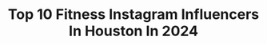 ---
title: Top 10 Fitness Instagram Influencers In Houston In 2024
description: >-
  Find top fitness Instagram influencers in Houston in 2024. Most popular hashtags: #fitness #houston #fitnessmotivation #fitnessjourney.
platform: Instagram
hits: 231
text_top: Analyze the most popular Instagram profiles on inBeat.
text_bottom: Our database aggregates 231 Instagram influencers like this in Houston, United States for you to work with.
profiles:
  - username: "aaaaayevuh"
    fullname: >-
      Ava Bracey🏋🏾‍♂️ | Your Fitness Coach
    bio: >-
      @pescience ATHLETE @gymshark @inakapower code ‘AVA’ Collabs 📧 BraceyL.Ava@gmail.com ⬇️ limited 1:1 coaching spots now open
    location: "United States"
    followers: 383883
    engagement: 355
    commentsToLikes: -3.309670
    id: cl8balxm23cmd0i239ysp5rkr
    verified: false
    hashtags: "#travel, #gymshark, #bodybuilding, #weightlossmotivation"
  - username: "dulcediana"
    fullname: >-
      𝗗𝗶𝗮𝗻𝗮 𝗣𝗮𝗿𝗲𝗷𝗮 | 𝗛𝗼𝘂𝘀𝘁𝗼𝗻 𝗧𝗿𝗮𝗶𝗻𝗲𝗿
    bio: >-
      Personal Trainer & Online Coach 🇨🇴 @doubletaketeam Strength•Balance•Movement #IAM1STPHORM Apply for coaching in the link ⤵️
    location: "United States"
    followers: 12580
    engagement: 328
    commentsToLikes: 0.049491
    id: ckwx3iv46wlz30j235p34o6w4
    verified: false
    hashtags: "#latina, #fitspo, #buildyourbody, #bodybuilding"
  - username: "taylornbenn"
    fullname: >-
      𝐇𝐨𝐮𝐬𝐭𝐨𝐧 𝐦𝐨𝐝𝐞𝐥
    bio: >-
      🦋Taylor Bennett 🦋Dm for rates/collabs 🦋Never forget to love yourself 🦋Published model
    location: "United States"
    followers: 7541
    engagement: 1122
    commentsToLikes: 0.042675
    id: ck5zkxv5bkd510i14v5blu8vh
    verified: false
    hashtags: "#houston, #portraitphotography, #fitness, #houstonmodels"
  - username: "ness.in.the.us"
    fullname: >-
      Vanessa Wilson-Watson
    bio: >-
      Fitness | Fashion | Food 📌 UK girl trying to make her way in Houston, TX
    location: "United States"
    followers: 39641
    engagement: 62
    commentsToLikes: 0.313235
    id: ck8szu0zvppic0j78ftgq2n26
    verified: false
    hashtags: "#christmasgram, #nessinthekitchen, #cookingwithme, #magicofchristmas"
  - username: "sugaa_b"
    fullname: >-
      SUGGA B
    bio: >-
      21😜 Skylar J Mom💕 Bama raised ✈️ ATL Personal Trainer | Model | Ambassador @_snatchedbysugga
    location: "United States"
    followers: 6758
    engagement: 455
    commentsToLikes: 0.064576
    id: ck6u7z2suohvj0j71oua8i46k
    verified: false
    hashtags: "#fitnessmodel, #atlanta, #grouptraining, #fitnessjourney"
  - username: "mariafit92_"
    fullname: >-
      Maria Rivera
    bio: >-
      •Only Acct. •Mom of 2 Boys Aiden&Mason❤️ @squeez_me_skinny MR92 @noquitsociety (MR92) •Team @hcfitness.texas •Team @1upnutrition
    location: "United States"
    followers: 28494
    engagement: 509
    commentsToLikes: 0.016573
    id: ckap6dps5fgnd0i78cecdh21z
    verified: false
    hashtags: "#houston, #fitmom, #fitnessmodel, #fitness"
  - username: "kfoshotya"
    fullname: >-
      KFos Photography
    bio: >-
      DMV/ATL/MIAMI -NO FREE SHOOTS! -If you don't Like Nudity Unfollow Me -I shoot all sizes of women -I Empower Women With My Art
    location: "United States"
    followers: 21565
    engagement: 605
    commentsToLikes: 0.031140
    id: ck5zpp05et2ej0i140tf2ousw
    verified: false
    hashtags: "#shotbykfos, #dmvmodels, #beauty, #blackqueen"
  - username: "ramyainti"
    fullname: >-
      Ramya
    bio: >-
      Desi Girl📍Houston | Fitness | Fashion | Travel
    location: "United States"
    followers: 411123
    engagement: 211
    commentsToLikes: 0.018247
    id: ck8t8t4xqlpk00j78uclyox52
    verified: false
    hashtags: "#fitness, #mcm, #fitnessmotivation, #houstonblogger"
  - username: "shea_jordan"
    fullname: >-
      Shea Jordan Smith
    bio: >-
      digital political strategist @gmmb pronounced “shay” • UH alumnus
    location: "United States"
    followers: 12561
    engagement: 372
    commentsToLikes: 0.044177
    id: ckq3ii8z7g2jk0j23nedewln3
    verified: false
    hashtags: "#reels, #tbt, #fitness, #explore"
  - username: "megan_renee316"
    fullname: >-
      Megan Reneé Turner
    bio: >-
      🔥 Train w/ me Online, In-Person or Virtually 🏋🏽‍♀️ @growthbands 🥤 @thevitalcorner 🌱 @the_ambrosia_collective | DC: Megan 👚 @cuban.fit | DC: meganrenee
    location: "United States"
    followers: 380704
    engagement: 89
    commentsToLikes: 0.014472
    id: ck6u82eclp1gb0j71anev32u4
    verified: false
    hashtags: "#houston, #fitness, #fitnessmotivation, #backworkout"
---